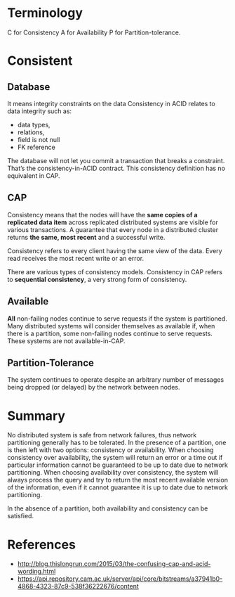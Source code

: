 # Terminology
C for Consistency
A for Availability
P for Partition-tolerance.

# Consistent
## Database
It means integrity constraints on the data
Consistency in ACID relates to data integrity such as:
- data types,
- relations,
- field is not null
- FK reference

The database will not let you commit a transaction that breaks a constraint. That’s the consistency-in-ACID contract. This consistency definition has no equivalent in CAP.

## CAP
Consistency means that the nodes will have the **same copies of a replicated data item** across replicated distributed systems are visible for various transactions. A guarantee that every node in a distributed cluster returns **the same, most recent** and a successful write.

Consistency refers to every client having the same view of the data.
Every read receives the most recent write or an error.

There are various types of consistency models. Consistency in CAP refers to **sequential consistency**, a very strong form of consistency.

## Available
**All** non-failing nodes continue to serve requests if the system is partitioned. Many distributed systems will consider themselves as available if, when there is a partition, some non-failing nodes continue to serve requests. These systems are not available-in-CAP.

## Partition-Tolerance
The system continues to operate despite an arbitrary number of messages being dropped (or delayed) by the network between nodes.

# Summary
No distributed system is safe from network failures, thus network partitioning generally has to be tolerated. In the presence of a partition, one is then left with two options: consistency or availability. When choosing consistency over availability, the system will return an error or a time out if particular information cannot be guaranteed to be up to date due to network partitioning. When choosing availability over consistency, the system will always process the query and try to return the most recent available version of the information, even if it cannot guarantee it is up to date due to network partitioning.

In the absence of a partition, both availability and consistency can be satisfied.

# References
- http://blog.thislongrun.com/2015/03/the-confusing-cap-and-acid-wording.html
- https://api.repository.cam.ac.uk/server/api/core/bitstreams/a37941b0-4868-4323-87c9-538f36222676/content
